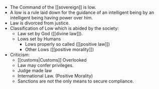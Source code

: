 - The Command of the [[sovereign]] is low.
- A low is a rule laid down for the guidance of an intelligent being by an intelligent being having power over him.
- Law is divorced from justice.
- Classification of Low which is abided by the society:
	- Law set by God ([[divine law]]).
	- Lows set by Humans
		- Lows properly so called ([[positive law]])
		- Other Lows ([[positive morality]])
- Criticism:
	- [[customs|Customs]] Overlooked
	- Law may confer privileges.
	- Judge made law
	- International Law. (Positive Morality)
	- Sanctions are not the only means to secure compliance.